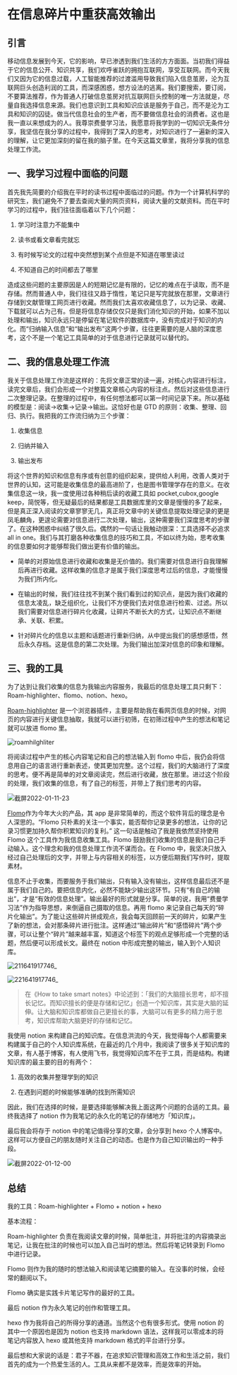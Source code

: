 # 在信息碎片中重获高效输出


## 引言

移动信息发展到今天，它的影响，早已渗透到我们生活的方方面面。当初我们得益于它的信息公开、知识共享，我们欢呼雀跃的拥抱互联网，享受互联网。而今天我们又因为它的信息过载，人工智能推荐的过渡滥用导致我们陷入信息茧房，沦为互联网巨头创造利润的工具，而深感困惑，想方设法的逃离。我们要搜索，要订阅，不要算法推荐，作为普通人打破信息茧房对抗互联网巨头控制的唯一方法就是，尽量自我选择信息来源。我们也意识到工具和知识应该是服务于自己，而不是沦为工具和知识的囚徒。做当代信息社会的生产者，而不要做信息社会的消费者。这也是我一直以来想成为的人。我尊崇费曼学习法，我愿意将我学到的一切知识无条件分享，我坚信在我分享的过程中，我得到了深入的思考，对知识进行了一遍新的深入的理解，让它更加深刻的留在我的脑子里。在今天这篇文章里，我将分享我的信息处理工作流。

## 一、我学习过程中面临的问题

首先我先简要的介绍我在平时的读书过程中面临过的问题。作为一个计算机科学的研究生，我们避免不了要去查阅大量的网页资料，阅读大量的文献资料。而在平时学习的过程中，我们往往面临着以下几个问题：

1. 学习时注意力不能集中

2. 读书或看文章看完就忘

3. 有时候写论文的过程中突然想到某个点但是不知道在哪里读过

4. 不知道自己的时间都去了哪里

造成这些问题的主要原因是人的短期记忆是有限的，记忆的难点在于读取，而不是存储。然而普通人中，我们往往又趋于惰性，笔记只是写完就放在那里，文章进行存储到文献管理工网页进行收藏。然而我们太喜欢收藏信息了，以为记录、收藏、下载就可以占为己有。但是将信息存储仅仅只是我们消化知识的开始，如果不加以处理和输出，知识永远只是停留在笔记软件的数据库中，没有完成对于知识的内化。而“归纳输入信息”和“输出发布”这两个步骤，往往更需要的是人脑的深度思考，这个不是一个笔记工具简单的对于信息进行记录就可以替代的。

## 二、我的信息处理工作流

我关于信息处理工作流是这样的：先将文章正常的读一遍，对核心内容进行标注，读完文章后，我们会形成一个对整篇文章核心内容的标注点。然后对这些信息进行二次整理记录。在整理的过程中，有任何想法都可以第一时间记录下来。所以基础的模型是：阅读->收集->记录->输出。这恰好也是 GTD 的原则：收集、整理、回归、执行。我把我的工作流归纳为三个步骤：

1. 收集信息

2. 归纳并输入

3. 输出发布

将这个世界的知识和信息有序或有创意的组织起来，提供给人利用，改善人类对于世界的认知，这可能是收集信息的最高进阶了，也是图书管理学存在的意义。在收集信息这一块，我一度使用过各种稍后读的收藏工具如 pocket,cubox,google keep，简悦等，但无疑最后的结果都是工具数据库里的文章是慢慢的多了起来，但是真正深入阅读的文章寥寥无几，真正将文章中的关键信息提取处理记录的更是凤毛麟角，更遑论需要对信息进行二次处理，输出，这种需要我们深度思考的步骤了。在这种困惑中纠结了很久后。偶然的一句话让我触动很深：工具选择不必追求 all in one。我们与其打磨各种收集信息的技巧和工具，不如以终为始，思考收集的信息要如何才能够帮我们做出更有价值的输出。

- 简单的对原始信息进行收藏和收集是无价值的。我们需要对信息进行自我理解后再进行收藏。这样收集的信息才是属于我们深度思考过后的信息，才能慢慢为我们所内化。

- 在输出的时候，我们往往找不到某个我们看到过的知识点，是因为我们收藏的信息太凌乱，缺乏组织化，让我们不方便我们去对信息进行检索、过滤。所以我们需要对信息进行碎片化收藏，让碎片不断长大的方式，让知识点不断继承、关联、积累。

- 针对碎片化的信息以主题和话题进行重新归纳，从中提出我们的感想感悟，然后永久存档。这是信息的第二次处理。为我们输出加深对信息的印象和理解。

## 三、我的工具

为了达到让我们收集的信息为我输出内容服务，我最后的信息处理工具只剩下：Roam-highlighter、flomo、notion、hexo。

[Roam-highlighter](https://chrome.google.com/webstore/detail/roam-highlighter/mcoimieglmhdjdoplhpcmifgplkbfibp) 是一个浏览器插件，主要是帮助我在看网页信息的时候，对网页的内容进行关键信息抽取，我就可以进行初筛，在初筛过程中产生的想法和笔记就可以放进 flomo 里。

![roamhilghliter](https://cdn.jsdelivr.net/gh/TobiasHu2021/imgBeg@main/20220111/roamhilghliter.5qyl97f3dudc.png)

将阅读过程中产生的核心内容笔记和自己的想法输入到 flomo 中后，我仍会将信息用自己的语言进行重新表述，使其更加完整。这个过程，我们的大脑进行了深度的思考。便不再是简单的对文章阅读完，然后进行收藏，放在那里。进过这个阶段的处理，我们收集的信息，有了自己的标签，并带上了我们思考的内容。

![截屏2022-01-11-23](https://cdn.jsdelivr.net/gh/TobiasHu2021/imgBeg@main/20220111/截屏2022-01-11-23.png)

[Flomo](https://help.flomoapp.com/)作为今年大火的产品，其 app 是非常简单的，而这个软件背后的理念是令人深思的。“Flomo 只朴素的关注一个事实，能否帮你记录更多的想法，让你的记录习惯更加持久帮你积累知识的复利。” 这一句话是触动了我是我依然坚持使用 Flomo 这个工具作为我信息收集工具。Flomo 鼓励我们收集的信息是我们自己手动输入。这个理念和我的信息处理工作流不谋而合。在 Flomo 中，我坚决只放入经过自己处理后的文字，并带上与内容相关的标签，以方便后期我们写作时，提取素材。

信息不止于收集，而要服务于我们输出，只有输入没有输出，这样信息最后还不是属于我们自己的。要把信息内化，必然不能缺少输出这环节。只有“有自己的输出”，才是“有效的信息处理”。输出最好的形式就是分享。简单的说，我用“费曼学习法”作为指导思想，来倒逼自己摄取的信息。再用 flomo 来记录自己每天的“碎片化输出”。为了能让这些碎片拼成观点，我会每天回顾前一天的碎片，如果产生了新的想法，会对那条碎片进行批注。这样通过“输出碎片”和“感悟碎片”两个步骤，可以让整个“碎片”越来越丰富，知道这个标签下的观点足够形成一个完整的话题，然后便可以形成长文。最终在 notion 中形成完整的输出，输入到个人知识库。

![211641917746_](https://cdn.jsdelivr.net/gh/TobiasHu2021/imgBeg@main/20220111/211641917746_.c5sc4bk9gew.jpg)

![221641917746_](https://cdn.jsdelivr.net/gh/TobiasHu2021/imgBeg@main/20220111/221641917746_.jpg)

> 在《How to take smart notes》中论述到：「我们的大脑擅长思考，却不擅长记忆。而知识擅长的便是存储和记忆」创造一个知识库，其实是大脑的延伸。让大脑和知识库都做自己更擅长的事，大脑可以有更多的精力用于思考，知识库帮助大脑更好的存储和记忆。

我使用 notion 来构建自己的知识库。在信息洪流的今天，我觉得每个人都需要来构建属于自己的个人知识库系统，在最近的几个月中，我阅读了很多关于知识库的文章，有人基于博客，有人使用飞书，我觉得知识库不在于工具，而是结构。构建知识库的最主要的目的有两个：

1. 高效的收集并整理学到的知识

2. 在遇到问题的时候能够准确的找到所需知识

因此，我们在选择的时候，是要选择能够解决我上面这两个问题的合适的工具。最终我选择了 notion 作为我笔记的永久化的笔记的存储地方「知识库」。

最后我会将存于 notion 中的笔记值得分享的文章，会分享到 hexo 个人博客中。这样可以方便自己的朋友随时关注自己的动态。也是作为自己知识输出的一种手段。

![截屏2022-01-12-00](https://cdn.jsdelivr.net/gh/TobiasHu2021/imgBeg@main/20220111/截屏2022-01-12-00.2mdbic3syeps.png)

## 总结

我的工具：Roam-highlighter + Flomo + notion + hexo

基本流程：

Roam-highlighter 负责在我阅读文章的时候，简单批注，并将批注的内容摘录出笔记，让我在批注的时候也可以加入自己当时的想法。然后将笔记转录到 Flomo 中进行记录。

Flomo 则作为我的随时的想法输入和阅读笔记摘要的输入。在没事的时候，会经常的翻阅以下。

Flomo 确实是实践卡片笔记写作的最好的工具。

最后 notion 作为永久笔记的创作和管理工具。

hexo 作为我将自己的所得分享的通道。当然这个也有很多形式。使用 notion 的其中一个原因也是因为 notion 也支持 markdown 语法，这样我可以零成本的将笔记内容放入 hexo 或其他支持 markdown 格式的平台进行分享。

最后想和大家说的话是：君子不器，在追求知识管理和高效工作和生活之前，我们首先的成为一个热爱生活的人。工具从来都不是效率，而是效率的开始。

